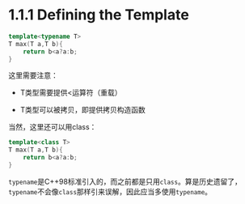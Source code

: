 # 1.1.1 Defining the Template

```cpp
template<typename T>
T max(T a,T b){
    return b<a?a:b;
}
```

这里需要注意：

* T类型需要提供<运算符（重载）

* T类型可以被拷贝，即提供拷贝构造函数

当然，这里还可以用class：

```cpp
template<class T>
T max(T a,T b){
    return b<a?a:b;
}
```

`typename`是C++98标准引入的，而之前都是只用`class`。算是历史遗留了，`typename`不会像`class`那样引来误解，因此应当多使用`typename`。
